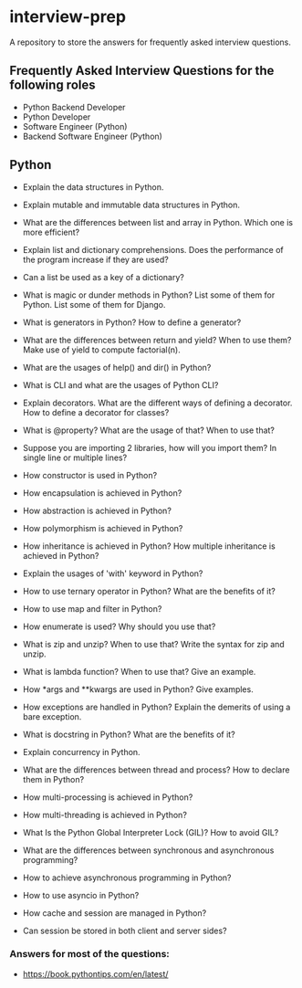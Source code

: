 # interview-prep

A repository to store the answers for frequently asked interview questions.

## Frequently Asked Interview Questions for the following roles

- Python Backend Developer
- Python Developer
- Software Engineer (Python)
- Backend Software Engineer (Python)

## Python

- Explain the data structures in Python.
- Explain mutable and immutable data structures in Python.
- What are the differences between list and array in Python. Which one is more efficient?
- Explain list and dictionary comprehensions. Does the performance of the program increase if they are used?
- Can a list be used as a key of a dictionary?
- What is magic or dunder methods in Python? List some of them for Python. List some of them for Django.
- What is generators in Python? How to define a generator?
- What are the differences between return and yield? When to use them? Make use of yield to compute factorial(n).
- What are the usages of help() and dir() in Python?
- What is CLI and what are the usages of Python CLI?
- Explain decorators. What are the different ways of defining a decorator. How to define a decorator for classes?
- What is @property? What are the usage of that? When to use that?
- Suppose you are importing 2 libraries, how will you import them? In single line or multiple lines?
- How constructor is used in Python?
- How encapsulation is achieved in Python?
- How abstraction is achieved in Python?
- How polymorphism is achieved in Python?
- How inheritance is achieved in Python? How multiple inheritance is achieved in Python?
- Explain the usages of 'with' keyword in Python?
- How to use ternary operator in Python? What are the benefits of it?
- How to use map and filter in Python?
- How enumerate is used? Why should you use that?
- What is zip and unzip? When to use that? Write the syntax for zip and unzip.
- What is lambda function? When to use that? Give an example.
- How *args and **kwargs are used in Python? Give examples.
- How exceptions are handled in Python? Explain the demerits of using a bare exception.
- What is docstring in Python? What are the benefits of it?

- Explain concurrency in Python.
- What are the differences between thread and process? How to declare them in Python?
- How multi-processing is achieved in Python?
- How multi-threading is achieved in Python?
- What Is the Python Global Interpreter Lock (GIL)? How to avoid GIL?
- What are the differences between synchronous and asynchronous programming?
- How to achieve asynchronous programming in Python?
- How to use asyncio in Python?
- How cache and session are managed in Python?
- Can session be stored in both client and server sides?

### Answers for most of the questions:
- https://book.pythontips.com/en/latest/
